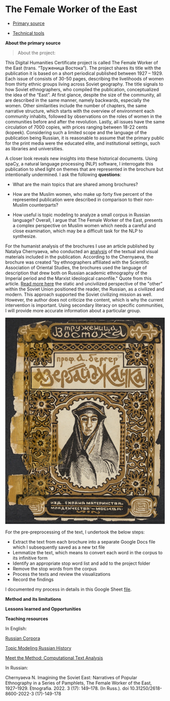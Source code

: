 # The Female Worker of the East
 
* [Primary source](https://github.com/sayyarahuseynli/workeroftheeast.github.io/tree/main/Primary%20source)
  
* [Technical tools](https://github.com/sayyarahuseynli/workeroftheeast.github.io/tree/main/Technical%20tools)


**About the primary source**

>About the project:

This Digital Humanities Certificate project is called The Female Worker of the East (trans. “Труженица Востока”). The project shares its title with the publication it is based on a short periodical published between 1927 – 1929. Each issue of consists of 30-50 pages, describing the livelihoods of women from thirty ethnic groups living across Soviet geography. The title signals to how Soviet ethnographers, who compiled the publication, conceptualized the idea of the “East”. At first glance, despite the size of the community, all are described in the same manner, namely backwards, especially the women.  Other similarities include the number of chapters, the same narrative structure, which starts with the overview of environment each community inhabits, followed by observations on the roles of women in the communities before and after the revolution. Lastly, all issues have the same circulation of 7000 copies, with prices ranging between 18-22 cents (kopeek). Considering such a limited scope and the language of the publication being Russian, it is reasonable to assume that the primary public for the print media were the educated elite, and institutional settings, such as libraries and universities. 

A closer look reveals new insights into these historical documents. Using spaCy, a natural language processing (NLP) software, I interrogate this publication to shed light on themes that are represented in the brochure but intentionally undermined. I ask the following **questions**: 

- What are the main topics that are shared among brochures?  

- How are the Muslim women, who make up forty five percent of the represented publication were described in comparison to their non-Muslim counterparts?  

- How useful is topic modeling to analyze a small corpus in Russian language? Overall, I argue that The Female Worker of the East, presents a complex perspective on Muslim women which needs a careful and close examination, which may be a difficult task for the NLP to synthesize. 


For the humanist analysis of the brochures I use an article published by Natalya Chernyaeva, who conducted an [analysis](https://www.academia.edu/102573955/Chernyaeva_Imagining_the_Soviet_East_Narratives_of_Popular_Ethnography_in_a_Series_of_Pamphlets_The_Female_Worker_of_the_East_1927_1929) of the textual and visual materials included in the publication. According to the Chernyaeva, the brochure was created "by ethnographers affiliated with the Scientific Association of Oriental Studies, the brochures used the language of description that drew both on Russian academic ethnography of the Imperial period and the Marxist ideological canonfile." Quote from this article. [Read more here](https://cyberleninka.ru/article/n/voobrazhaya-sovetskiy-vostok-narrativy-populyarnoy-etnografii-v-serii-broshyur-truzhenitsa-vostoka-1927-1929/viewer) the static and uncivilized perspective of the "other" within the Soviet Union positioned the reader, the Russian, as a civilized and modern. This approach supported the Soviet civilizing mission as well. However, the author does not criticize the content, which is why the current intervention is important. Using secondary literacy on specific communities, I will provide more accurate information about a particular group.    


![cover picture](cover_photo.jpg)

For the pre-preprocessing of the text, I undertook the below steps: 

- Extract the text from each brochure into a separate Google Docs file which I subsequently saved as a new txt file
- Lemmatize the text, which means to convert each word in the corpus to its infinitive form
- Identify an appropriate stop word list and add to the project folder
- Remove the stop words from the corpus
- Process the texts and review the visualizations
- Record the findings

I documented my process in details in this Google Sheet [file](https://docs.google.com/spreadsheets/d/1WJqD3pefQvqm_7P4_fsjvtYJ_cCSSoVbIeO1uvRs0uo/edit?gid=0#gid=0). 
  

**Method and its limitations**

**Lessons learned and Opportunities**

**Teaching resources**

In English:

[Russian Corpora](https://ruscorpora.ru/en) 

[Topic Modeling Russian History](https://link.springer.com/chapter/10.1007/978-3-030-42855-6_24#Sec9)

[Meet the Method: Computational Text Analysis](https://cssh.northeastern.edu/nulab/meet-the-method-computational-text-analysis/)  

In Russian:

Chernyaeva N. Imagining the Soviet East: Narratives of Popular Ethnography in a Series of Pamphlets, The Female Worker of the East, 1927–1929. Etnografia. 2022. 3 (17): 149–178. (In Russ.). doi 10.31250/2618-8600-2022-3 (17)-149-178 



